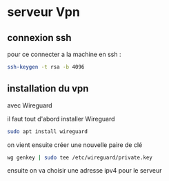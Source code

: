 # serveur Vpn

## connexion ssh

pour ce connecter a la machine en ssh :

```bash
ssh-keygen -t rsa -b 4096
````

## installation du vpn

avec Wireguard

il faut tout d'abord installer Wireguard

```bash
sudo apt install wireguard
```

on vient ensuite créer une nouvelle paire de clé

```bash
wg genkey | sudo tee /etc/wireguard/private.key
```
ensuite on va choisir une adresse ipv4 pour le serveur




